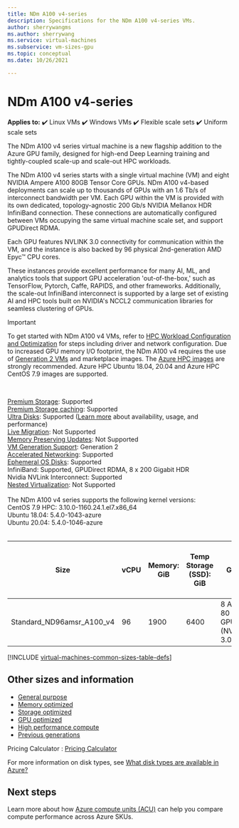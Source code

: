 ```yaml
---
title: NDm A100 v4-series 
description: Specifications for the NDm A100 v4-series VMs.
author: sherrywangms
ms.author: sherrywang
ms.service: virtual-machines
ms.subservice: vm-sizes-gpu
ms.topic: conceptual
ms.date: 10/26/2021

---
```


# NDm A100 v4-series

**Applies to:** :heavy_check_mark: Linux VMs :heavy_check_mark: Windows VMs :heavy_check_mark: Flexible scale sets :heavy_check_mark: Uniform scale sets

The NDm A100 v4 series virtual machine is a new flagship addition to the Azure GPU family, designed for high-end Deep Learning training and tightly-coupled scale-up and scale-out HPC workloads. 

The NDm A100 v4 series starts with a single virtual machine (VM) and eight NVIDIA Ampere A100 80GB Tensor Core GPUs. NDm A100 v4-based deployments can scale up to thousands of GPUs with an 1.6 Tb/s of interconnect bandwidth per VM. Each GPU within the VM is provided with its own dedicated, topology-agnostic 200 Gb/s NVIDIA Mellanox HDR InfiniBand connection. These connections are automatically configured between VMs occupying the same virtual machine scale set, and support GPUDirect RDMA.

Each GPU features NVLINK 3.0 connectivity for communication within the VM, and the instance is also backed by 96 physical 2nd-generation AMD Epyc™ CPU cores.

These instances provide excellent performance for many AI, ML, and analytics tools that support GPU acceleration 'out-of-the-box,' such as TensorFlow, Pytorch, Caffe, RAPIDS, and other frameworks. Additionally, the scale-out InfiniBand interconnect is supported by a large set of existing AI and HPC tools built on NVIDIA's NCCL2 communication libraries for seamless clustering of GPUs.

> [!IMPORTANT]
> To get started with NDm A100 v4 VMs, refer to [HPC Workload Configuration and Optimization](./workloads/hpc/configure.md) for steps including driver and network configuration.
> Due to increased GPU memory I/O footprint, the NDm A100 v4 requires the use of [Generation 2 VMs](./generation-2.md) and marketplace images. The [Azure HPC images](./workloads/hpc/configure.md) are strongly recommended. Azure HPC Ubuntu 18.04, 20.04 and Azure HPC CentOS 7.9 images are supported.
> 

<br>

[Premium Storage](premium-storage-performance.md): Supported<br>
[Premium Storage caching](premium-storage-performance.md): Supported<br>
[Ultra Disks](disks-types.md#ultra-disks): Supported ([Learn more](https://techcommunity.microsoft.com/t5/azure-compute/ultra-disk-storage-for-hpc-and-gpu-vms/ba-p/2189312) about availability, usage, and performance) <br>
[Live Migration](maintenance-and-updates.md): Not Supported<br>
[Memory Preserving Updates](maintenance-and-updates.md): Not Supported<br>
[VM Generation Support](generation-2.md): Generation 2<br>
[Accelerated Networking](../virtual-network/create-vm-accelerated-networking-cli.md): Supported<br>
[Ephemeral OS Disks](ephemeral-os-disks.md): Supported<br>
InfiniBand: Supported, GPUDirect RDMA, 8 x 200 Gigabit HDR<br>
Nvidia NVLink Interconnect: Supported<br>
[Nested Virtualization](/virtualization/hyper-v-on-windows/user-guide/nested-virtualization): Not Supported <br>
<br>
The NDm A100 v4 series supports the following kernel versions: <br>
CentOS 7.9 HPC: 3.10.0-1160.24.1.el7.x86_64 <br>
Ubuntu 18.04: 5.4.0-1043-azure <br>
Ubuntu 20.04: 5.4.0-1046-azure <br>
<br>

| Size | vCPU | Memory: GiB | Temp Storage (SSD): GiB | GPU | GPU Memory: GiB | Max data disks | Max uncached disk throughput: IOPS / MBps | Max network bandwidth | Max NICs |
|---|---|---|---|---|---|---|---|---|---|
| Standard_ND96amsr_A100_v4 | 96 | 1900 | 6400 | 8 A100 80 GB GPUs (NVLink 3.0) | 80 | 32 | 80,000 / 800 | 24,000 Mbps | 8 |

[!INCLUDE [virtual-machines-common-sizes-table-defs](../../includes/virtual-machines-common-sizes-table-defs.md)]

## Other sizes and information

- [General purpose](sizes-general.md)
- [Memory optimized](sizes-memory.md)
- [Storage optimized](sizes-storage.md)
- [GPU optimized](sizes-gpu.md)
- [High performance compute](sizes-hpc.md)
- [Previous generations](sizes-previous-gen.md)

Pricing Calculator : [Pricing Calculator](https://azure.microsoft.com/pricing/calculator/)

For more information on disk types, see [What disk types are available in Azure?](disks-types.md)

## Next steps

Learn more about how [Azure compute units (ACU)](acu.md) can help you compare compute performance across Azure SKUs.
